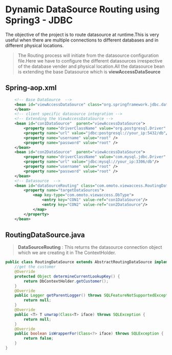 # Dynamic DataSource Routing using Spring3 - JDBC

The objective of the project is to route datasource at runtime.This is very useful when there are multiple connections to different databases and in different physical locations.

>The Routing process will initiate from the datasource configuration file.Here we have to configure the different datasources irrespective of the database vender and physical location.All the datasource bean is extending the base Datasource which is **viewAccessDataSource**

Spring-aop.xml
-
```xml
    <!-- Base DataSource  -->
    <bean id="viewAccessDataSource" class="org.springframework.jdbc.datasource.DriverManagerDataSource" abstract="true">
	</bean>
	<!-- client specific datasource integration -->
	<!-- Extending the ViewAccessDataSource -->
	<bean id="con1DataSource"  parent="viewAccessDataSource">
		<property name="driverClassName" value="org.postgresql.Driver" />
		<property name="url" value="jdbc:postgresql://your_ip:5432/db"/>
		<property name="username" value="root" />
		<property name="password" value="root" />
	</bean>
	<bean id="con2DataSource"  parent="viewAccessDataSource">
		<property name="driverClassName" value="com.mysql.jdbc.Driver" />
		<property name="url" value="jdbc:mysql://your_ip:3306/db"/>
		<property name="username" value="root" />
		<property name="password" value="root" />
	</bean>
	<!-- Datasource  -->
	<bean id="dataSourceRouting" class="com.omoto.viewaccess.RoutingDataSource">
		<property name="targetDataSources">
			<map key-type="com.omoto.viewaccess.DbType">
				<entry key="CON1" value-ref="con1DataSource"/>
				<entry key="CON2" value-ref="con2DataSource"/>
			</map>
		</property>
	</bean>
```


RoutingDataSource.java
-
>**DataSourceRouting** : This returns the datasource connection object which we are creating it in The ContextHolder.

```java
public class RoutingDataSource extends AbstractRoutingDataSource implements Constants {
    //get the customer
    @Override
    protected Object determineCurrentLookupKey() {
        return DbContextHolder.getCustomer();
    }
    @Override
    public Logger getParentLogger() throws SQLFeatureNotSupportedException {
        return null;
    }
    @Override
    public <T> T unwrap(Class<T> iface) throws SQLException {
        return null;
    }
    @Override
    public boolean isWrapperFor(Class<?> iface) throws SQLException {
        return false;
    }
}
```
